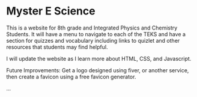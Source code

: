 # Myster E Science

This is a website for 8th grade and Integrated Physics and Chemistry Students. It will have a menu to navigate to each of the TEKS and have a section for quizzes and vocabulary including links to quizlet and other resources that students may find helpful. 

I will update the website as I learn more about HTML, CSS, and Javascript.


Future Improvements:
Get a logo designed using fiver, or another service, then create a favicon using a free favicon generator.

...
